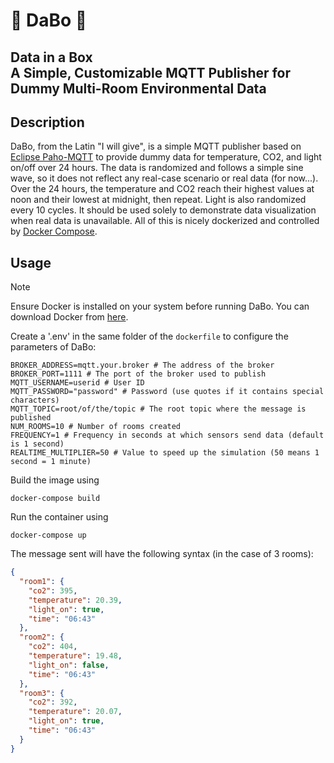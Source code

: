 # :incoming_envelope: DaBo :incoming_envelope:

## Data in a Box <br> A Simple, Customizable MQTT Publisher for Dummy Multi-Room Environmental Data

## Description
DaBo, from the Latin "I will give", is a simple MQTT publisher based on [Eclipse Paho-MQTT](https://eclipse.dev/paho/files/paho.mqtt.python/html/client.html) to provide dummy data for temperature, CO2, and light on/off over 24 hours. The data is randomized and follows a simple sine wave, so it does not reflect any real-case scenario or real data (for now...). Over the 24 hours, the temperature and CO2 reach their highest values at noon and their lowest at midnight, then repeat. Light is also randomized every 10 cycles. It should be used solely to demonstrate data visualization when real data is unavailable.
All of this is nicely dockerized and controlled by [Docker Compose](https://docs.docker.com/compose/).

## Usage

> [!NOTE]
> Ensure Docker is installed on your system before running DaBo. You can download Docker from [here](https://www.docker.com/get-started).

Create a '.env' in the same folder of the `dockerfile` to configure the parameters of DaBo:

```.env
BROKER_ADDRESS=mqtt.your.broker # The address of the broker
BROKER_PORT=1111 # The port of the broker used to publish  
MQTT_USERNAME=userid # User ID
MQTT_PASSWORD="password" # Password (use quotes if it contains special characters)
MQTT_TOPIC=root/of/the/topic # The root topic where the message is published
NUM_ROOMS=10 # Number of rooms created
FREQUENCY=1 # Frequency in seconds at which sensors send data (default is 1 second)
REALTIME_MULTIPLIER=50 # Value to speed up the simulation (50 means 1 second = 1 minute)
```

Build the image using 

```console
docker-compose build
```

Run the container using

```console
docker-compose up
```

The message sent will have the following syntax (in the case of 3 rooms):

```json
{
  "room1": {
    "co2": 395,
    "temperature": 20.39,
    "light_on": true,
    "time": "06:43"
  },
  "room2": {
    "co2": 404,
    "temperature": 19.48,
    "light_on": false,
    "time": "06:43"
  },
  "room3": {
    "co2": 392,
    "temperature": 20.07,
    "light_on": true,
    "time": "06:43"
  }
}
```

